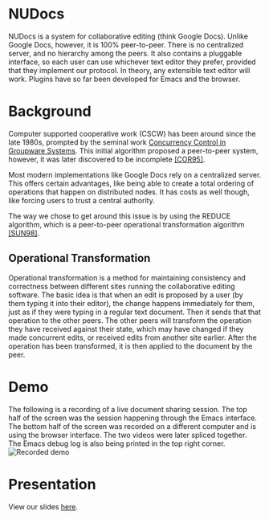 # NUDocs
NUDocs is a system for collaborative editing (think Google Docs). Unlike Google Docs, however, it is 100% peer-to-peer. There is no centralized server, and no hierarchy among the peers. It also contains a pluggable interface, so each user can use whichever text editor they prefer, provided that they implement our protocol. In theory, any extensible text editor will work. Plugins have so far been developed for Emacs and the browser.

# Background
Computer supported cooperative work (CSCW) has been around since the late 1980s, prompted by the seminal work [Concurrency Control in Groupware Systems](https://www.lri.fr/~mbl/ENS/CSCW/2017/papers/Ellis-SIGMOD89.pdf). This initial algorithm proposed a peer-to-peer system, however, it was later discovered to be incomplete [[COR95]][1].

Most modern implementations like Google Docs rely on a centralized server. This offers certain advantages, like being able to create a total ordering of operations that happen on distributed nodes. It has costs as well though, like forcing users to trust a central authority.

The way we chose to get around this issue is by using the REDUCE algorithm, which is a peer-to-peer operational transformation algorithm [[SUN98]][2].

## Operational Transformation
Operational transformation is a method for maintaining consistency and correctness between different sites running the collaborative editing software. The basic idea is that when an edit is proposed by a user (by them typing it into their editor), the change happens immediately for them, just as if they were typing in a regular text document. Then it sends that that operation to the other peers. The other peers will transform the operation they have received against their state, which may have changed if they made concurrent edits, or received edits from another site earlier. After the operation has been transformed, it is then applied to the document by the peer.

# Demo
The following is a recording of a live document sharing session. The top half of the screen was the session happening through the Emacs interface. The bottom half of the screen was recorded on a different computer and is using the browser interface. The two videos were later spliced together. The Emacs debug log is also being printed in the top right corner.
![](report/DSFinalDemo.gif "Recorded demo")

# Presentation
View our slides [here](https://docs.google.com/presentation/d/1qCR7XHLZH9ZFzkX1aJn-CQAvKBsPEe_x8KRro4J_kMI/edit?usp=sharing).


[1]: https://cs.uwaterloo.ca/research/tr/1995/08/dopt.pdf
[2]: http://salvin.jeancharles.free.fr/Documents/Projet%20-%20Boulot/NTU-Singapore/p63-sun.pdf